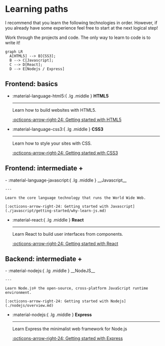 # Learning paths
I recommend that you learn the following technologies in order. 
However, if you already have some experience feel free to start at the next logical step!

Work through the projects and code. The only way to learn to code is to write it!

``` mermaid
graph LR
  A[HTML5] --> B[CSS3];
  B --> C[Javascript];
  C --> D[React];
  D --> E[Nodejs / Express]
```

## Frontend: basics

<div class="grid cards" markdown>

-   :material-language-html5:{ .lg .middle } __HTML5__

    ---

    Learn how to build websites with HTML5.

    [:octicons-arrow-right-24: Getting started with HTML5](./html/overview.md)

-   :material-language-css3:{ .lg .middle } __CSS3__

    ---

    Learn how to style your sites with CSS.

    [:octicons-arrow-right-24: Getting started with CSS3](./css/overview.md)
</div>

## Frontend: intermediate +

<div class="grid cards" markdown>
-   :material-language-javascript:{ .lg .middle } __Javascript__

    ---

    Learn the core language technology that runs the World Wide Web.

    [:octicons-arrow-right-24: Getting started with Javascript](./javascript/getting-started/why-learn-js.md)

-   :material-react:{ .lg .middle } __React__

    ---

    Learn React to build user interfaces from components.

    [:octicons-arrow-right-24: Getting started with React](./react/overview.md)
</div>

## Backend: intermediate +

<div class="grid cards" markdown>
-   :material-nodejs:{ .lg .middle } __NodeJS__

    ---

    Learn Node.js® the open-source, cross-platform JavaScript runtime environment.

    [:octicons-arrow-right-24: Getting started with Nodejs](./nodejs/overview.md)

-   :material-nodejs:{ .lg .middle } __Express__

    ---

    Learn Express the minimalist web framework for Node.js

    [:octicons-arrow-right-24: Getting started with Express](./expressjs/overview.md)
</div>

